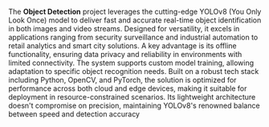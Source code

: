 The **Object Detection** project leverages the cutting-edge YOLOv8 (You Only Look Once) model to deliver fast and accurate real-time object identification in both images and video streams. Designed for versatility, it excels in applications ranging from security surveillance and industrial automation to retail analytics and smart city solutions. A key advantage is its offline functionality, ensuring data privacy and reliability in environments with limited connectivity. The system supports custom model training, allowing adaptation to specific object recognition needs. Built on a robust tech stack including Python, OpenCV, and PyTorch, the solution is optimized for performance across both cloud and edge devices, making it suitable for deployment in resource-constrained scenarios. Its lightweight architecture doesn't compromise on precision, maintaining YOLOv8's renowned balance between speed and detection accuracy
